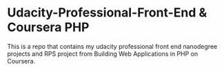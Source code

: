 # Udacity-Professional-Front-End & Coursera PHP

This is a repo that contains my udacity professional front end nanodegree projects and RPS project from Building Web Applications in PHP on Coursera.
